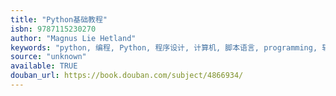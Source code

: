 ```yaml
---
title: "Python基础教程"
isbn: 9787115230270
author: "Magnus Lie Hetland"
keywords: "python, 编程, Python, 程序设计, 计算机, 脚本语言, programming, 软件开发"
source: "unknown"
available: TRUE
douban_url: https://book.douban.com/subject/4866934/
---
```

